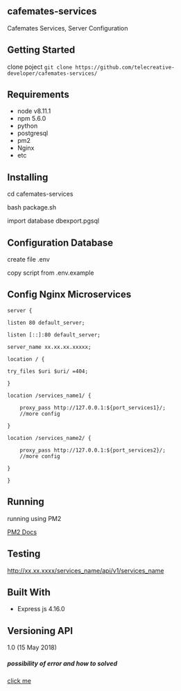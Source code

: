 ## cafemates-services
Cafemates Services, Server Configuration

## Getting Started
clone poject
`git clone https://github.com/telecreative-developer/cafemates-services/`

## Requirements

* node v8.11.1 
* npm 5.6.0
* python
* postgresql
* pm2
* Nginx
* etc

## Installing
cd cafemates-services

bash package.sh

import database dbexport.pgsql

## Configuration Database
create file .env 

copy script from .env.example

## Config Nginx Microservices


`server {`

  `listen 80 default_server;`
  
  `listen [::]:80 default_server;`
  
  `server_name xx.xx.xx.xxxxx;`
  
  `location / {`
  
    try_files $uri $uri/ =404;
  
  `}`
  
  `location /services_name1/ {`
  
        proxy_pass http://127.0.0.1:${port_services1}/;
        //more config
        
  `}`
  
  `location /services_name2/ {`
  
        proxy_pass http://127.0.0.1:${port_services2}/;
        //more config
  `}`
  
`}`


## Running
running using PM2

[PM2 Docs](http://pm2.keymetrics.io/docs/usage/pm2-doc-single-page/)

## Testing
http://xx.xx.xxxx/services_name/api/v1/services_name

## Built With
* Express js 4.16.0

## Versioning API
1.0 (15 May 2018)

##### possibility of error and how to solved
[click me](https://www.google.com/)
